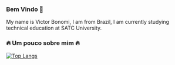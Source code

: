 ### Bem Vindo 👋

My name is Victor Bonomi, I am from Brazil, I am currently studying technical education at SATC University.

### 🔥 Um pouco sobre mim 🔥


[![Top Langs](https://github-readme-stats.vercel.app/api/top-langs/?username=victorbonomi16&langs_count=8)](https://github.com/victorbonomi16/github-readme-stats)


